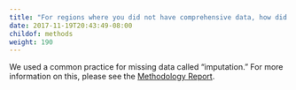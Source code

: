 ```yaml
---
title: "For regions where you did not have comprehensive data, how did you estimate the eviction rate?"
date: 2017-11-19T20:43:49-08:00
childof: methods
weight: 190
---
```

We used a common practice for missing data called “imputation.” For more information on this, please see the <a href="#">Methodology Report</a>.
